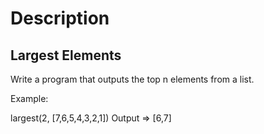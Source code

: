 # Description 

## Largest Elements

Write a program that outputs the top n elements from a list.

Example:

largest(2, [7,6,5,4,3,2,1])
Output => [6,7]

